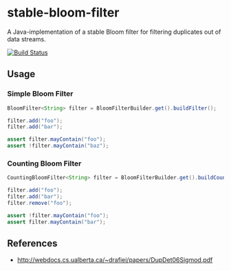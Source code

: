 # stable-bloom-filter
A Java-implementation of a stable Bloom filter for filtering duplicates out of data streams.

[![Build Status](https://travis-ci.org/jjedele/stable-bloom-filter.svg?branch=master)](https://travis-ci.org/jjedele/stable-bloom-filter)

## Usage

### Simple Bloom Filter

```java
BloomFilter<String> filter = BloomFilterBuilder.get().buildFilter();

filter.add("foo");
filter.add("bar");

assert filter.mayContain("foo");
assert !filter.mayContain("baz");
```

### Counting Bloom Filter

```java
CountingBloomFilter<String> filter = BloomFilterBuilder.get().buildCountingFilter();

filter.add("foo");
filter.add("bar");
filter.remove("foo");

assert !filter.mayContain("foo");
assert filter.mayContain("bar");
```

## References

* http://webdocs.cs.ualberta.ca/~drafiei/papers/DupDet06Sigmod.pdf
